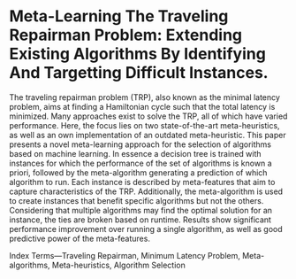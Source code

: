 # Meta-Learning The Traveling Repairman Problem: Extending Existing Algorithms By Identifying And Targetting Difficult Instances.


The traveling repairman problem (TRP), also known as the minimal latency problem, aims at finding a Hamiltonian
cycle such that the total latency is minimized. Many approaches
exist to solve the TRP, all of which have varied performance.
Here, the focus lies on two state-of-the-art meta-heuristics, as
well as an own implementation of an outdated meta-heuristic.
This paper presents a novel meta-learning approach for the
selection of algorithms based on machine learning. In essence a
decision tree is trained with instances for which the performance
of the set of algorithms is known a priori, followed by the meta-algorithm generating a prediction of which algorithm to run.
Each instance is described by meta-features that aim to capture
characteristics of the TRP. Additionally, the meta-algorithm is
used to create instances that benefit specific algorithms but not
the others. Considering that multiple algorithms may find the
optimal solution for an instance, the ties are broken based on
runtime. Results show significant performance improvement over
running a single algorithm, as well as good predictive power of
the meta-features.

Index Terms—Traveling Repairman, Minimum Latency Problem, Meta-algorithms, Meta-heuristics, Algorithm Selection
